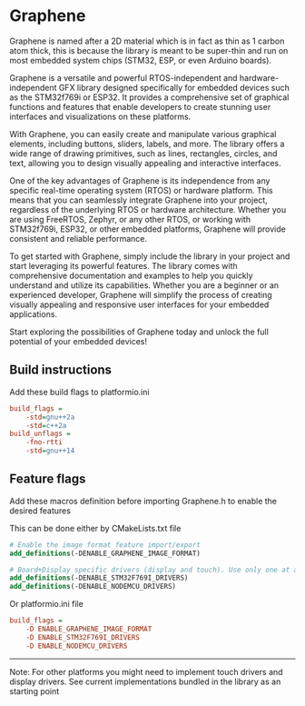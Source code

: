 # Graphene

Graphene is named after a 2D material which is in fact as thin as 1 carbon atom thick, this is because the library is meant to be super-thin and run on most embedded system chips (STM32, ESP, or even Arduino boards).

Graphene is a versatile and powerful RTOS-independent and hardware-independent GFX library designed specifically for embedded devices such as the STM32f769i or ESP32. It provides a comprehensive set of graphical functions and features that enable developers to create stunning user interfaces and visualizations on these platforms.

With Graphene, you can easily create and manipulate various graphical elements, including buttons, sliders, labels, and more. The library offers a wide range of drawing primitives, such as lines, rectangles, circles, and text, allowing you to design visually appealing and interactive interfaces.

One of the key advantages of Graphene is its independence from any specific real-time operating system (RTOS) or hardware platform. This means that you can seamlessly integrate Graphene into your project, regardless of the underlying RTOS or hardware architecture. Whether you are using FreeRTOS, Zephyr, or any other RTOS, or working with STM32f769i, ESP32, or other embedded platforms, Graphene will provide consistent and reliable performance.

To get started with Graphene, simply include the library in your project and start leveraging its powerful features. The library comes with comprehensive documentation and examples to help you quickly understand and utilize its capabilities. Whether you are a beginner or an experienced developer, Graphene will simplify the process of creating visually appealing and responsive user interfaces for your embedded applications.

Start exploring the possibilities of Graphene today and unlock the full potential of your embedded devices!

## Build instructions

Add these build flags to platformio.ini

```ini
build_flags =  
	-std=gnu++2a
	-std=c++2a
build_unflags = 
	-fno-rtti
	-std=gnu++14
```

## Feature flags
Add these macros definition before importing Graphene.h to enable the desired features

This can be done either by CMakeLists.txt file
```cmake
# Enable the image format feature import/export
add_definitions(-DENABLE_GRAPHENE_IMAGE_FORMAT)

# Board+Display specific drivers (display and touch). Use only one at a time
add_definitions(-DENABLE_STM32F769I_DRIVERS)
add_definitions(-DENABLE_NODEMCU_DRIVERS)
```

Or platformio.ini file

```ini
build_flags =  
	-D ENABLE_GRAPHENE_IMAGE_FORMAT
	-D ENABLE_STM32F769I_DRIVERS
	-D ENABLE_NODEMCU_DRIVERS
```

-----
Note: For other platforms you might need to implement touch drivers and display drivers. See current implementations bundled in the library as an starting point

